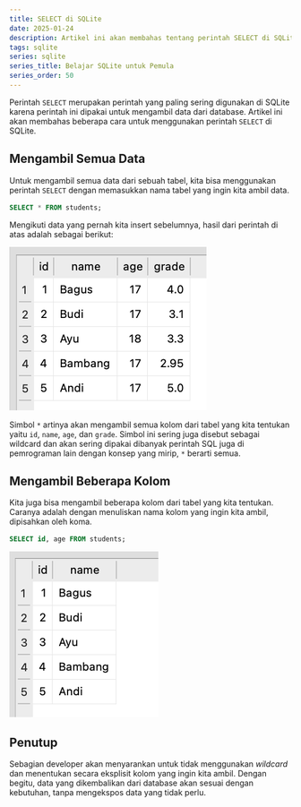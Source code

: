 ```yaml
---
title: SELECT di SQLite
date: 2025-01-24
description: Artikel ini akan membahas tentang perintah SELECT di SQLite dan bagaimana cara menggunakannya
tags: sqlite
series: sqlite
series_title: Belajar SQLite untuk Pemula
series_order: 50
---
```



Perintah `SELECT` merupakan perintah yang paling sering digunakan di SQLite karena perintah ini dipakai untuk mengambil data dari database. Artikel ini akan membahas beberapa cara untuk menggunakan perintah `SELECT` di SQLite.

## Mengambil Semua Data

Untuk mengambil semua data dari sebuah tabel, kita bisa menggunakan perintah `SELECT` dengan memasukkan nama tabel yang ingin kita ambil data.

```sql
SELECT * FROM students;
```

Mengikuti data yang pernah kita insert sebelumnya, hasil dari perintah di atas adalah sebagai berikut:

![](/assets/images/sqlite/select.png)

Simbol `*` artinya akan mengambil semua kolom dari tabel yang kita tentukan yaitu `id`, `name`, `age`, dan `grade`. Simbol ini sering juga disebut sebagai wildcard dan akan sering dipakai dibanyak perintah SQL juga di pemrograman lain dengan konsep yang mirip, `*` berarti semua. 

## Mengambil Beberapa Kolom

Kita juga bisa mengambil beberapa kolom dari tabel yang kita tentukan. Caranya adalah dengan menuliskan nama kolom yang ingin kita ambil, dipisahkan oleh koma.

```sql
SELECT id, age FROM students;
```

![](/assets/images/sqlite/select-column.png)

## Penutup

Sebagian developer akan menyarankan untuk tidak menggunakan *wildcard* dan menentukan secara eksplisit kolom yang ingin kita ambil. Dengan begitu, data yang dikembalikan dari database akan sesuai dengan kebutuhan, tanpa mengekspos data yang tidak perlu.